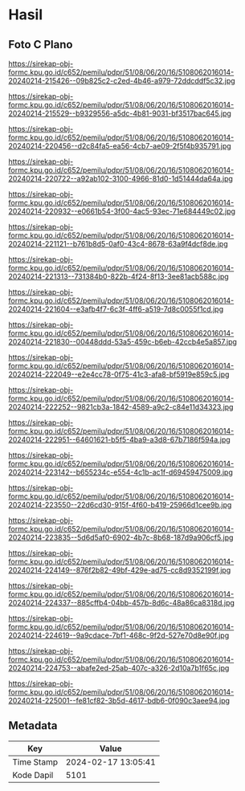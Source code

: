 # Hasil

## Foto C Plano

https://sirekap-obj-formc.kpu.go.id/c652/pemilu/pdpr/51/08/06/20/16/5108062016014-20240214-215426--09b825c2-c2ed-4b46-a979-72ddcddf5c32.jpg

https://sirekap-obj-formc.kpu.go.id/c652/pemilu/pdpr/51/08/06/20/16/5108062016014-20240214-215529--b9329556-a5dc-4b81-9031-bf3517bac645.jpg

https://sirekap-obj-formc.kpu.go.id/c652/pemilu/pdpr/51/08/06/20/16/5108062016014-20240214-220456--d2c84fa5-ea56-4cb7-ae09-2f5f4b935791.jpg

https://sirekap-obj-formc.kpu.go.id/c652/pemilu/pdpr/51/08/06/20/16/5108062016014-20240214-220722--a92ab102-3100-4966-81d0-1d51444da64a.jpg

https://sirekap-obj-formc.kpu.go.id/c652/pemilu/pdpr/51/08/06/20/16/5108062016014-20240214-220932--e0661b54-3f00-4ac5-93ec-71e684449c02.jpg

https://sirekap-obj-formc.kpu.go.id/c652/pemilu/pdpr/51/08/06/20/16/5108062016014-20240214-221121--b761b8d5-0af0-43c4-8678-63a9f4dcf8de.jpg

https://sirekap-obj-formc.kpu.go.id/c652/pemilu/pdpr/51/08/06/20/16/5108062016014-20240214-221313--731384b0-822b-4f24-8f13-3ee81acb588c.jpg

https://sirekap-obj-formc.kpu.go.id/c652/pemilu/pdpr/51/08/06/20/16/5108062016014-20240214-221604--e3afb4f7-6c3f-4ff6-a519-7d8c0055f1cd.jpg

https://sirekap-obj-formc.kpu.go.id/c652/pemilu/pdpr/51/08/06/20/16/5108062016014-20240214-221830--00448ddd-53a5-459c-b6eb-42ccb4e5a857.jpg

https://sirekap-obj-formc.kpu.go.id/c652/pemilu/pdpr/51/08/06/20/16/5108062016014-20240214-222049--e2e4cc78-0f75-41c3-afa8-bf5919e859c5.jpg

https://sirekap-obj-formc.kpu.go.id/c652/pemilu/pdpr/51/08/06/20/16/5108062016014-20240214-222252--9821cb3a-1842-4589-a9c2-c84e11d34323.jpg

https://sirekap-obj-formc.kpu.go.id/c652/pemilu/pdpr/51/08/06/20/16/5108062016014-20240214-222951--64601621-b5f5-4ba9-a3d8-67b7186f594a.jpg

https://sirekap-obj-formc.kpu.go.id/c652/pemilu/pdpr/51/08/06/20/16/5108062016014-20240214-223142--b655234c-e554-4c1b-ac1f-d69459475009.jpg

https://sirekap-obj-formc.kpu.go.id/c652/pemilu/pdpr/51/08/06/20/16/5108062016014-20240214-223550--22d6cd30-915f-4f60-b419-25966d1cee9b.jpg

https://sirekap-obj-formc.kpu.go.id/c652/pemilu/pdpr/51/08/06/20/16/5108062016014-20240214-223835--5d6d5af0-6902-4b7c-8b68-187d9a906cf5.jpg

https://sirekap-obj-formc.kpu.go.id/c652/pemilu/pdpr/51/08/06/20/16/5108062016014-20240214-224149--876f2b82-49bf-429e-ad75-cc8d9352199f.jpg

https://sirekap-obj-formc.kpu.go.id/c652/pemilu/pdpr/51/08/06/20/16/5108062016014-20240214-224337--885cffb4-04bb-457b-8d6c-48a86ca8318d.jpg

https://sirekap-obj-formc.kpu.go.id/c652/pemilu/pdpr/51/08/06/20/16/5108062016014-20240214-224619--9a9cdace-7bf1-468c-9f2d-527e70d8e90f.jpg

https://sirekap-obj-formc.kpu.go.id/c652/pemilu/pdpr/51/08/06/20/16/5108062016014-20240214-224753--abafe2ed-25ab-407c-a326-2d10a7b1f65c.jpg

https://sirekap-obj-formc.kpu.go.id/c652/pemilu/pdpr/51/08/06/20/16/5108062016014-20240214-225001--fe81cf82-3b5d-4617-bdb6-0f090c3aee94.jpg


## Metadata

| Key        | Value               |
| ---------- | ------------------- |
| Time Stamp | 2024-02-17 13:05:41 |
| Kode Dapil | 5101                |



